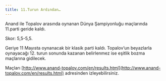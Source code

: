 ```yaml
---
title: 11.Turun Ardından…
---
```


Anand ile Topalov arasında oynanan Dünya Şampiyonluğu maçlarında 11.parti geride kaldı.

Skor: 5,5-5,5.

Geriye 11 Mayısta oynanacak bir klasik parti kaldı. Topalov’un beyazlarla oynayacağı 12. turun sonunda kazanan belirlenmez ise eşitlik bozma maçlarına gidilecek.

Maçları [http://www.anand-topalov.com/en/results.html](http://www.anand-topalov.com/en/results.html) adresinden izleyebilirsiniz.
